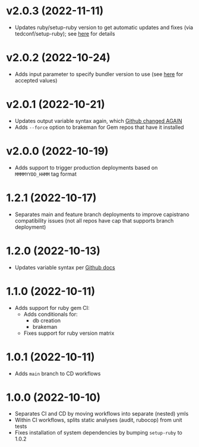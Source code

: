 # v2.0.3 (2022-11-11)
- Updates ruby/setup-ruby version to get automatic updates and fixes (via
  tedconf/setup-ruby); see
  [here](https://github.com/tedconf/setup-ruby/blob/main/CHANGELOG.md#v114-2022-11-11)
  for details

# v2.0.2 (2022-10-24)
- Adds input parameter to specify bundler version to use (see
  [here](https://github.com/ruby/setup-ruby/blob/master/action.yml#L19) for
  accepted values)

# v2.0.1 (2022-10-21)
- Updates output variable syntax again, which [Github changed
  AGAIN](https://github.blog/changelog/2022-10-11-github-actions-deprecating-save-state-and-set-output-commands/)
- Adds `--force` option to brakeman for Gem repos that have it installed 

# v2.0.0 (2022-10-19)
- Adds support to trigger production deployments based on `MMMMYYDD_HHMM` tag
  format

# 1.2.1 (2022-10-17)
- Separates main and feature branch deployments to improve capistrano
  compatibility issues (not all repos have cap that supports branch deployment)

# 1.2.0 (2022-10-13)
- Updates variable syntax per [Github
  docs](https://github.blog/changelog/2020-10-01-github-actions-deprecating-set-env-and-add-path-commands/)

# 1.1.0 (2022-10-11)
- Adds support for ruby gem CI:
  - Adds conditionals for:
    - db creation
    - brakeman
  - Fixes support for ruby version matrix

# 1.0.1 (2022-10-11)
- Adds `main` branch to CD workflows

# 1.0.0 (2022-10-10)
- Separates CI and CD by moving workflows into separate (nested) ymls
- Within CI workflows, splits static analyses (audit, rubocop) from unit tests
- Fixes installation of system dependencies by bumping `setup-ruby` to 1.0.2
